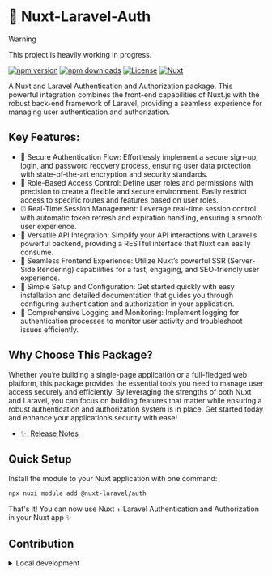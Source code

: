 # 🔏 Nuxt-Laravel-Auth

> [!WARNING]
> This project is heavily working in progress.

[![npm version][npm-version-src]][npm-version-href]
[![npm downloads][npm-downloads-src]][npm-downloads-href]
[![License][license-src]][license-href]
[![Nuxt][nuxt-src]][nuxt-href]

A Nuxt and Laravel Authentication and Authorization package. This powerful integration combines the front-end capabilities of Nuxt.js with the robust back-end framework of Laravel, providing a seamless experience for managing user authentication and authorization.

## Key Features:

- 🚀 Secure Authentication Flow: Effortlessly implement a secure sign-up, login, and password recovery process, ensuring user data protection with state-of-the-art encryption and security standards.
- 🚫 Role-Based Access Control: Define user roles and permissions with precision to create a flexible and secure environment. Easily restrict access to specific routes and features based on user roles.
- ⏰ Real-Time Session Management: Leverage real-time session control with automatic token refresh and expiration handling, ensuring a smooth user experience.
- 🔄 Versatile API Integration: Simplify your API interactions with Laravel’s powerful backend, providing a RESTful interface that Nuxt can easily consume.
- 🚀 Seamless Frontend Experience: Utilize Nuxt’s powerful SSR (Server-Side Rendering) capabilities for a fast, engaging, and SEO-friendly user experience.
- 🚧 Simple Setup and Configuration: Get started quickly with easy installation and detailed documentation that guides you through configuring authentication and authorization in your application.
- 🚨 Comprehensive Logging and Monitoring: Implement logging for authentication processes to monitor user activity and troubleshoot issues efficiently.

## Why Choose This Package?

Whether you’re building a single-page application or a full-fledged web platform, this package provides the essential tools you need to manage user access securely and efficiently. By leveraging the strengths of both Nuxt and Laravel, you can focus on building features that matter while ensuring a robust authentication and authorization system is in place.
Get started today and enhance your application’s security with ease!

- [✨ &nbsp;Release Notes](/CHANGELOG.md)
<!-- - [🏀 Online playground](https://stackblitz.com/github/your-org/@nuxt-laravel/auth?file=playground%2Fapp.vue) -->
<!-- - [📖 &nbsp;Documentation](https://example.com) -->


## Quick Setup

Install the module to your Nuxt application with one command:

```bash
npx nuxi module add @nuxt-laravel/auth
```

That's it! You can now use Nuxt + Laravel Authentication and Authorization in your Nuxt app ✨


## Contribution

<details>
  <summary>Local development</summary>
  
  ```bash
  # Install dependencies
  npm install
  
  # Generate type stubs
  npm run dev:prepare
  
  # Develop with the playground
  npm run dev
  
  # Build the playground
  npm run dev:build
  
  # Run ESLint
  npm run lint
  
  # Run Vitest
  npm run test
  npm run test:watch
  
  # Release new version
  npm run release
  ```

</details>


<!-- Badges -->
[npm-version-src]: https://img.shields.io/npm/v/@nuxt-laravel/auth/latest.svg?style=flat&colorA=020420&colorB=00DC82
[npm-version-href]: https://npmjs.com/package/@nuxt-laravel/auth

[npm-downloads-src]: https://img.shields.io/npm/dm/@nuxt-laravel/auth.svg?style=flat&colorA=020420&colorB=00DC82
[npm-downloads-href]: https://npm.chart.dev/@nuxt-laravel/auth

[license-src]: https://img.shields.io/npm/l/@nuxt-laravel/auth.svg?style=flat&colorA=020420&colorB=00DC82
[license-href]: https://npmjs.com/package/@nuxt-laravel/auth

[nuxt-src]: https://img.shields.io/badge/Nuxt-020420?logo=nuxt.js
[nuxt-href]: https://nuxt.com
